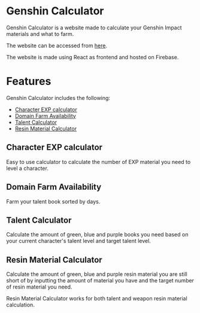 # Genshin Calculator

Genshin Calculator is a website made to calculate your Genshin Impact materials and what to farm.

The website can be accessed from [here](https://genshin-calculator-21d.web.app/).

The website is made using React as frontend and hosted on Firebase.

# Features

Genshin Calculator includes the following:
- [Character EXP calculator](#character-exp-calculator)
- [Domain Farm Availability](#domain-farm-availability)
- [Talent Calculator](#talent-calculator)
- [Resin Material Calculator](#resin-material-calculator)

## Character EXP calculator

Easy to use calculator to calculate the number of EXP material you need to level a character.

## Domain Farm Availability

Farm your talent book sorted by days.

## Talent Calculator

Calculate the amount of green, blue and purple books you need based on your current character's talent level and target talent level.

## Resin Material Calculator

Calculate the amount of green, blue and purple resin material you are still short of by inputting the amount of material you have and the target number of resin material you need.

Resin Material Calculator works for both talent and weapon resin material calculation.